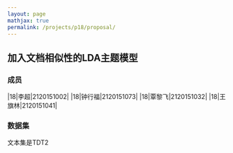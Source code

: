 ```yaml
---
layout: page
mathjax: true
permalink: /projects/p18/proposal/
---
```


## 加入文档相似性的LDA主题模型

### 成员

|18|李超|2120151002|
|18|钟行福|2120151073|
|18|覃黎飞|2120151032|
|18|王旗林|2120151041|

### 数据集  

文本集是TDT2
